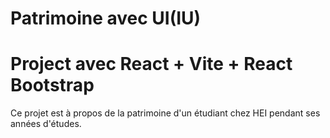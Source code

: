 # Patrimoine avec UI(IU)

# Project avec React + Vite + React Bootstrap

Ce projet est à propos de la patrimoine d'un étudiant chez HEI pendant ses années d'études.